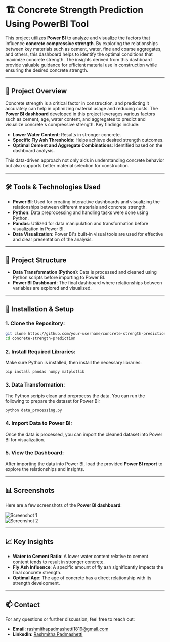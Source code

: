 
# 🏗️ Concrete Strength Prediction Using PowerBI Tool  

This project utilizes **Power BI** to analyze and visualize the factors that influence **concrete compressive strength**. By exploring the relationships between key materials such as cement, water, fine and coarse aggregates, and others, this dashboard helps to identify the optimal conditions that maximize concrete strength. The insights derived from this dashboard provide valuable guidance for efficient material use in construction while ensuring the desired concrete strength.

---

## 🚀 **Project Overview**

Concrete strength is a critical factor in construction, and predicting it accurately can help in optimizing material usage and reducing costs. The **Power BI dashboard** developed in this project leverages various factors such as cement, age, water content, and aggregates to predict and visualize concrete's compressive strength. Key findings include:

- **Lower Water Content**: Results in stronger concrete.
- **Specific Fly Ash Thresholds**: Helps achieve desired strength outcomes.
- **Optimal Cement and Aggregate Combinations**: Identified based on the dashboard analysis.

This data-driven approach not only aids in understanding concrete behavior but also supports better material selection for construction.

---

## 🛠️ **Tools & Technologies Used**

- **Power BI**: Used for creating interactive dashboards and visualizing the relationships between different materials and concrete strength.
- **Python**: Data preprocessing and handling tasks were done using Python.
- **Pandas**: Utilized for data manipulation and transformation before visualization in Power BI.
- **Data Visualization**: Power BI's built-in visual tools are used for effective and clear presentation of the analysis.

---

## 📂 **Project Structure**

- **Data Transformation (Python)**: Data is processed and cleaned using Python scripts before importing to Power BI.
- **Power BI Dashboard**: The final dashboard where relationships between variables are explored and visualized.

---

## 🔧 **Installation & Setup**

### 1. **Clone the Repository**:  
   ```bash  
   git clone https://github.com/your-username/concrete-strength-prediction.git  
   cd concrete-strength-prediction  
   ```

### 2. **Install Required Libraries**:  
   Make sure Python is installed, then install the necessary libraries:  
   ```bash  
   pip install pandas numpy matplotlib  
   ```

### 3. **Data Transformation**:  
   The Python scripts clean and preprocess the data. You can run the following to prepare the dataset for Power BI:  
   ```bash  
   python data_processing.py  
   ```

### 4. **Import Data to Power BI**:  
   Once the data is processed, you can import the cleaned dataset into Power BI for visualization.

### 5. **View the Dashboard**:  
   After importing the data into Power BI, load the provided **Power BI report** to explore the relationships and insights.

---

## 📊 **Screenshots**  
Here are a few screenshots of the **Power BI dashboard**:

![Screenshot 1](path_to_screenshot_1)  
![Screenshot 2](path_to_screenshot_2)

---

## 📈 **Key Insights**  

- **Water to Cement Ratio**: A lower water content relative to cement content tends to result in stronger concrete.
- **Fly Ash Influence**: A specific amount of fly ash significantly impacts the final concrete strength.
- **Optimal Age**: The age of concrete has a direct relationship with its strength development.
  
---

## 📫 **Contact**  
For any questions or further discussion, feel free to reach out:  
- **Email**: [rashmithapadmashetti1819@gmail.com](mailto:rashmithapadmashetti1819@gmail.com)  
- **LinkedIn**: [Rashmitha Padmashetti](https://www.linkedin.com/in/rashmithapadmashetti/)  

